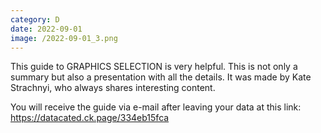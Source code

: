 ```yaml
--- 
category: D 
date: 2022-09-01 
image: /2022-09-01_3.png 
--- 
```


This guide to GRAPHICS SELECTION is very helpful. This is not only a summary but also a presentation with all the details. It was made by Kate Strachnyi, who always shares interesting content.

You will receive the guide via e-mail after leaving your data at this link: https://datacated.ck.page/334eb15fca